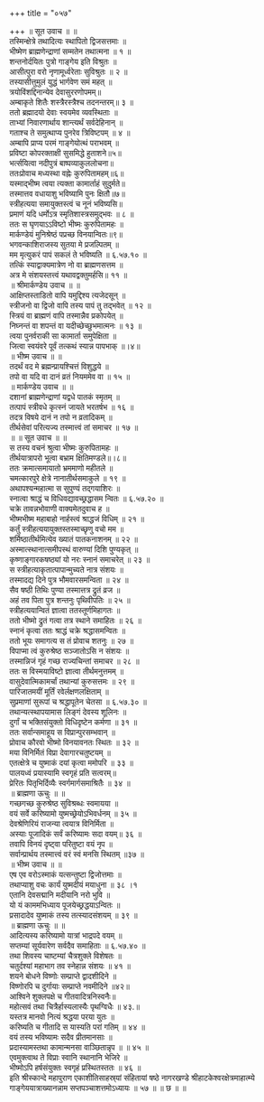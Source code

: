 +++
title = "०५७"

+++
॥ सूत उवाच ॥ ॥  
तस्मिन्क्षेत्रे तथादित्यः स्थापितो द्विजसत्तमाः ॥  
भीष्मेण ब्राह्मणेन्द्राणां सम्मतेन तथात्मना ॥ १ ॥  
शन्तनोर्दयितः पुत्रो गाङ्गेय इति विश्रुतः ॥  
आसीत्पुरा वरो नृणामूर्ध्वरेताः सुविश्रुतः ॥ २ ॥  
तस्यासीत्तुमुलं युद्धं भार्गवेण समं महत् ॥  
त्रयोविंशद्दिनान्येव देवासुररणोपमम्॥  
अम्बाकृते शितैः शस्त्रैरस्त्रैश्च तदनन्तरम्॥ ३ ॥  
ततो ब्रह्मादयो देवाः स्वयमेव व्यवस्थिताः ॥  
ताभ्यां निवारणार्थाय शान्त्यर्थं सर्वदेहिनान् ॥  
गताश्च ते समुत्थाप्य पुनरेव त्रिविष्टपम् ॥ ४ ॥  
अम्बापि प्राप्य परमं गाङ्गेयोत्थं पराभवम् ॥  
प्रविष्टा कोपरक्ताक्षी सुसमिद्धे हुताशने॥५॥  
भर्त्सयित्वा नदीपुत्रं बाष्पव्याकुललोचना॥  
ततःप्रोवाच मध्यस्था वह्नेः कुरुपितामहम्॥६॥  
यस्माद्भीष्म त्वया त्यक्ता कामार्ताहं सुदुर्मते॥  
तस्मात्तव वधायाशु भविष्यामि पुनः क्षितौ॥७॥  
स्त्रीहत्यया समायुक्तस्त्वं च नूनं भविष्यसि॥  
प्रमाणं यदि धर्मोऽत्र स्मृतिशास्त्रसमुद्भवः ॥ ८ ॥  
ततः स घृणयाऽऽविष्टो भीष्मः कुरुपितामहः ॥  
मार्कण्डेयं मुनिश्रेष्ठं पप्रच्छ विनयान्वितः॥९॥  
भगवन्काशिराजस्य सुतया मे प्रजल्पितम् ॥  
मम मृत्युकरं पापं सकलं ते भविष्यति ॥ ६.५७.१० ॥  
तत्किं स्याद्वाक्यमात्रेण नो वा ब्राह्मणसत्तम ॥  
अत्र मे संशयस्तत्त्वं यथावद्वक्तुमर्हसि॥ ११ ॥  
॥ श्रीमार्कण्डेय उवाच ॥ ॥  
आक्षिप्तस्ताडितो वापि यमुद्दिश्य त्यजेदसून् ॥  
स्त्रीजनो वा द्विजो वापि तस्य पापं तु तद्भवेत् ॥ १२ ॥  
स्त्रियं वा ब्राह्मणं वापि तस्मान्नैव प्रकोपयेत् ॥  
निघ्नन्तं वा शपन्तं वा यदीच्छेच्छुभमात्मनः ॥ १३ ॥  
त्वया पुनर्वराकी सा कामार्ता समुपेक्षिता ॥  
जित्वा स्वयंवरे पूर्वं तत्कथं स्यान्न पापभाक् ॥।४॥  
॥ भीष्म उवाच ॥ ॥  
तदर्थं वद मे ब्रह्मन्प्रायश्चित्तं विशुद्धये ॥  
तपो वा यदि वा दानं व्रतं नियममेव वा ॥ १५ ॥  
॥ मार्कण्डेय उवाच ॥ ॥  
दशानां ब्राह्मणेन्द्राणां यद्वधे पातकं स्मृतम् ॥  
तत्पापं स्त्रीवधे कृत्स्नं जायते भरतर्षभ ॥ १६ ॥  
तदत्र विषये दानं न तपो न व्रतादिकम् ॥  
तीर्थसेवां परित्यज्य तस्मात्त्वं तां समाचर ॥ १७ ॥  
॥ ॥ सूत उवाच ॥ ॥  
स तस्य वचनं श्रुत्वा भीष्मः कुरुपितामहः ॥  
तीर्थयात्रापरो भूत्वा बभ्राम क्षितिमण्डले॥।८॥  
ततः क्रमात्समायातो भ्रममाणो महीतले ॥  
चमत्कारपुरे क्षेत्रे नानातीर्थसमाकुले ॥ १९ ॥  
अथापश्यन्महात्मा स सुपुण्यं तद्गयाशिरः ॥  
स्नात्वा श्राद्धं च विधिवद्यावच्छ्रद्धासम न्वितः ॥ ६.५७.२० ॥  
चक्रे तावन्नभोवाणी वाक्यमेतदुवाच ह ॥  
भीष्मभीष्म महाबाहो नार्हस्त्वं श्राद्धजं विधिम् ॥ २१ ॥  
कर्तुं स्त्रीहत्ययायुक्तस्तस्माच्छृणु वचो मम ॥  
शर्मिष्ठातीर्थमित्येव ख्यातं पातकनाशनम् ॥ २२ ॥  
अस्मात्स्थानात्समीपस्थं वारुण्यां दिशि पुण्यकृत् ॥  
कृष्णाङ्गारकषष्ठ्यां यो नरः स्नानं समाचरेत् ॥ २३ ॥  
स स्त्रीहत्याकृतात्पापान्मुच्यते नात्र संशयः ॥  
तस्मादद्य दिने पुत्र भौमवारसमन्विता ॥ २४ ॥  
सैव षष्ठी तिथिः पुण्या तस्मात्तत्र द्रुतं व्रज ॥  
अहं तव पिता पुत्र शन्तनुः पृथिवीपतिः ॥ २५ ॥  
स्त्रीहत्ययान्वितं ज्ञात्वा ततस्तूर्णमिहागतः ॥  
ततो भीष्मो द्रुतं गत्वा तत्र स्थाने समाहितः ॥ २६ ॥  
स्नानं कृत्वा ततः श्राद्धं चक्रे श्रद्धासमन्वितः ॥  
ततो भूयः समागत्य स तं प्रोवाच शतनुः ॥ २७ ॥  
विपाप्मा त्वं कुरुश्रेष्ठ सञ्जातोऽसि न संशयः ॥  
तस्मान्निजं गृहं गच्छ राज्यचिन्तां समाचर ॥ २८ ॥  
ततः स विस्मयाविष्टो ज्ञात्वा तीर्थमनुत्तमम् ॥  
वासुदेवात्मिकामर्चां तथान्यां कुरुसत्तमः ॥ २९ ॥  
पारिजातमयीं मूर्तिं रवेर्लक्षणलक्षिताम् ॥  
सुप्रमाणां सुरूपां च श्रद्धापूतेन चेतसा ॥ ६.५७.३० ॥  
तथान्यत्स्थापयामास लिङ्गं देवस्य शूलिनः ॥  
दुर्गां च भक्तिसंयुक्तो विधिदृष्टेन कर्मणा ॥ ३१ ॥  
ततः सर्वान्समाहूय स विप्रान्पुरसम्भवान् ॥  
प्रोवाच कौरवो भीष्मो विनयावनतः स्थितः ॥ ३२ ॥  
मया विनिर्मितं विप्रा देवागारचतुष्टयम् ॥  
एतत्क्षेत्रे च युष्माकं दयां कृत्वा ममोपरि ॥ ३३ ॥  
पालयध्वं प्रयास्यामि स्वगृहं प्रति सत्वरम्॥  
प्रेरितः पितृभिर्दिव्यैः स्वर्गमार्गसमाश्रितैः ॥ ३४ ॥  
॥ ब्राह्मणा ऊचुः ॥ ॥  
गच्छगच्छ कुरुश्रेष्ठ सुविश्रब्धः स्वमायया ॥  
वयं सर्वे करिष्यामो युष्मच्छ्रेयोऽभिवर्धनम् ॥ ३५ ॥  
देवश्रेणिरियं राजन्या त्वयात्र विनिर्मिता ॥  
अस्याः पूजादिकं सर्वं करिष्यामः सदा वयम्॥ ३६ ॥  
तवापि विनयं दृष्ट्वा परितुष्टा वयं नृप ॥  
सर्वान्प्रार्थय तस्मात्त्वं वरं स्वं मनसि स्थितम् ॥३७ ॥  
॥ भीष्म उवाच ॥ ॥  
एष एव वरोऽस्माकं यत्सन्तुष्टा द्विजोत्तमाः ॥  
तथाप्याशु वचः कार्यं युष्मदीयं मयाधुना ॥ ३८ ।१  
एतानि देवसद्मानि मदीयानि नरो भुवि ॥  
यो यं काममभिध्याय पूजयेच्छ्रद्धयाऽन्वितः ॥  
प्रसादादेव युष्माकं तस्य तत्स्यादसंशयम् ॥ ३९ ॥  
॥ ब्राह्मणा ऊचुः ॥ ॥  
आदित्यस्य करिष्यामो यात्रां भाद्रपदे वयम् ॥  
सप्तम्यां सूर्यवारेण सर्वदैव समाहिताः ॥ ६.५७.४० ॥  
तथा शिवस्य चाष्टम्यां चैत्रशुक्ले विशेषतः ॥  
चतुर्दश्यां महाभाग तव स्नेहान्न संशयः ॥ ४१ ॥  
शयने बोधने विष्णोः सम्प्राप्ते द्वादशीदिने ॥  
विष्णोरपि च दुर्गायाः सम्प्राप्ते नवमीदिने ॥४२॥  
आश्विने शुक्लपक्षे च गीतवादित्रनिस्वनैः॥  
महोत्सवं तथा चित्रैर्हास्यलास्यैः पृथग्विधैः ॥ ४३.॥  
यस्तत्र मानवो नित्यं श्रद्धया परया युतः ॥  
करिष्यति च गीतादि स यास्यति परां गतिम् ॥ ४४ ॥  
वयं तस्य भविष्यामः सदैव प्रीतमानसाः ॥  
प्रदास्यामस्तथा कामान्मनसा वाञ्छितान्नृप ॥ ॥ ४५ ॥  
एवमुक्त्वाथ ते विप्राः स्वानि स्थानानि भेजिरे ॥  
भीष्मोऽपि हर्षसंयुक्तः स्वगृहं प्रस्थितस्ततः ॥ ४६ ॥  
इति श्रीस्कान्दे महापुराण एकाशीतिसाहस्र्यां संहितायां षष्ठे नागरखण्डे श्रीहाटकेश्वरक्षेत्रमाहात्म्ये गाङ्गेययात्राख्यानन्नाम सप्तपञ्चाशत्तमोऽध्यायः ॥ ५७ ॥ ॥ छ ॥ ॥